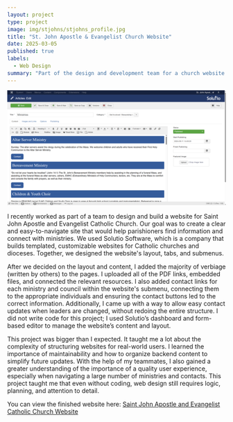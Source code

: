 ```yaml
---
layout: project
type: project
image: img/stjohns/stjohns_profile.jpg
title: "St. John Apostle & Evangelist Church Website"
date: 2025-03-05
published: true
labels:
  - Web Design
summary: "Part of the design and development team for a church website."
---
```


<img class="img-fluid" src="../img/stjohns/solutio-screenshot.png">

I recently worked as part of a team to design and build a website for Saint John Apostle and Evangelist Catholic Church. Our goal was to create a clear and easy-to-navigate site that would help parishioners find information and connect with ministries. We used Solutio Software, which is a company that builds templated, customizable websites for Catholic churches and dioceses. Together, we designed the website's layout, tabs, and submenus. 

After we decided on the layout and content, I added the majority of verbiage (written by others) to the pages. I uploaded all of the PDF links, embedded files, and connected the relevant resources. I also added contact links for each ministry and council within the website's submenu, connecting them to the appropriate individuals and ensuring the contact buttons led to the correct information. Additionally, I came up with a way to allow easy contact updates when leaders are changed, without redoing the entire structure. I did not write code for this project; I used Solutio’s dashboard and form-based editor to manage the website’s content and layout.

This project was bigger than I expected. It taught me a lot about the complexity of structuring websites for real-world users. I learned the importance of maintainability and how to organize backend content to simplify future updates. With the help of my teammates, I also gained a greater understanding of the importance of a quality user experience, especially when navigating a large number of ministries and contacts. This project taught me that even without coding, web design still requires logic, planning, and attention to detail.

You can view the finished website here: [Saint John Apostle and Evangelist Catholic Church Website](https://www.stjohnmililani.org/)
